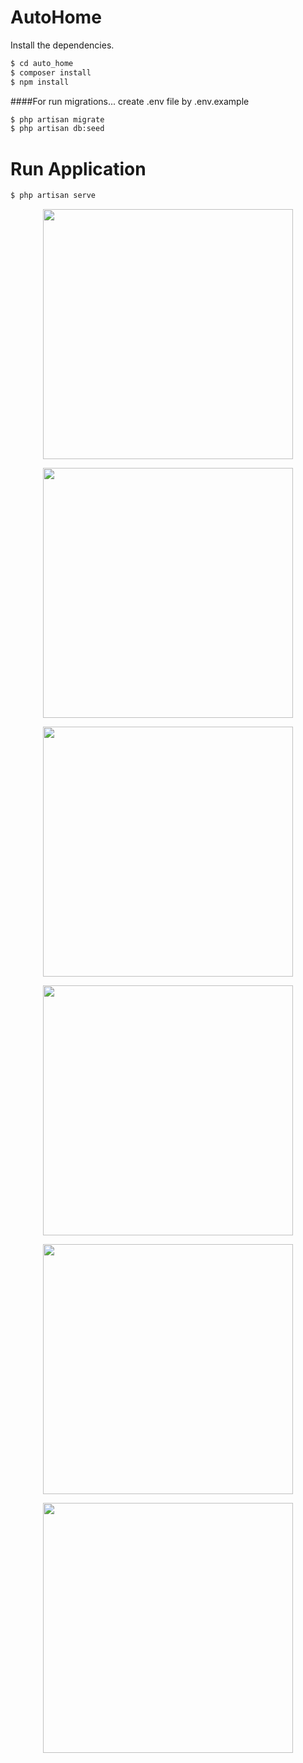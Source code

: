 # AutoHome
Install the dependencies.

```sh
$ cd auto_home
$ composer install
$ npm install
```


####For run migrations...
create .env file by .env.example
```sh
$ php artisan migrate
$ php artisan db:seed
```

# Run Application
```sh
$ php artisan serve
```

<p align="center"><a href="https://www.linkedin.com/in/vito-maxatadze-67b451197" target="_blank"><img src="https://i.ibb.co/H28SDVr/back-login.png" width="400"></a></p>
<p align="center"><a href="https://www.linkedin.com/in/vito-maxatadze-67b451197" target="_blank"><img src="https://i.ibb.co/PcNMTKW/catalogue.png" width="400"></a></p>
<p align="center"><a href="https://www.linkedin.com/in/vito-maxatadze-67b451197" target="_blank"><img src="https://i.ibb.co/HTmQmp3/contact.png" width="400"></a></p>
<p align="center"><a href="https://www.linkedin.com/in/vito-maxatadze-67b451197" target="_blank"><img src="https://i.ibb.co/0YbQFW8/home.png" width="400"></a></p>
<p align="center"><a href="https://www.linkedin.com/in/vito-maxatadze-67b451197" target="_blank"><img src="https://i.ibb.co/8YkTK2S/modal.png" width="400"></a></p>
<p align="center"><a href="https://www.linkedin.com/in/vito-maxatadze-67b451197" target="_blank"><img src="https://i.ibb.co/p03BTD9/product.png" width="400"></a></p>


